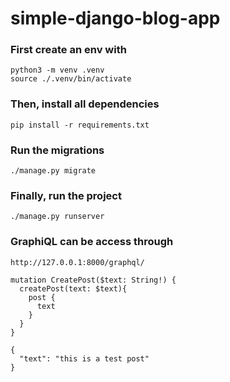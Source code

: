 # simple-django-blog-app

### First create an env with

```
python3 -m venv .venv
source ./.venv/bin/activate
```

### Then, install all dependencies

```
pip install -r requirements.txt
```

### Run the migrations

```
./manage.py migrate
```

### Finally, run the project

```
./manage.py runserver
```

### GraphiQL can be access through

```
http://127.0.0.1:8000/graphql/
```

```
mutation CreatePost($text: String!) {
  createPost(text: $text){
    post {
      text
    }
  }
}
```

```
{
  "text": "this is a test post"
}
```
